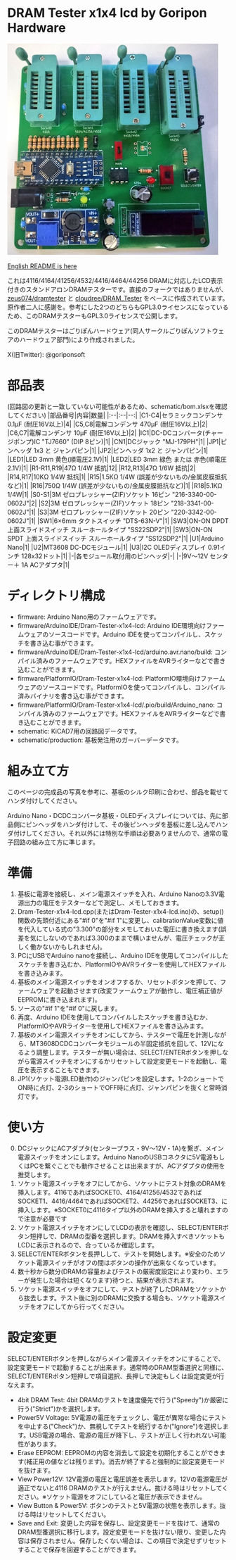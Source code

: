 # DRAM Tester x1x4 lcd by Goripon Hardware
![](front.jpg)

[English README is here](https://github.com/goriponsoft/Dram-Tester-x1x4-lcd/blob/main/README.md)

これは4116/4164/41256/4532/4416/4464/44256 DRAMに対応したLCD表示付きのスタンドアロンDRAMテスターです。直接のフォークではありませんが、[zeus074/dramtester](https://github.com/zeus074/dramtester) と [cloudree/DRAM_Tester](https://github.com/cloudree/DRAM_Tester) をベースに作成されています。原作者二人に感謝を。参考にした2つのどちらもGPL3.0ライセンスになっているため、このDRAMテスターもGPL3.0ライセンスで公開します。

このDRAMテスターはごりぽんハードウェア(同人サークルごりぽんソフトウェアのハードウェア部門)により作成されました。

X(旧Twitter): @goriponsoft


# 部品表
(回路図の更新と一致していない可能性があるため、schematic/bom.xlsxを確認してください)
|部品番号|内容|数量|
|:--|:--|--:|
|C1-C4|セラミックコンデンサ 0.1μF (耐圧16V以上)|4|
|C5,C8|電解コンデンサ 470μF (耐圧16V以上)|2|
|C6,C7|電解コンデンサ 10μF (耐圧16V以上)|2|
|IC1|DC-DCコンバータ(チャージポンプ)IC "TJ7660" (DIP 8ピン)|1|
|CN1|DCジャック "MJ-179PH"|1|
|JP1|ピンヘッダ 1x3 と ジャンパピン|1|
|JP2|ピンヘッダ 1x2 と ジャンパピン|1|
|LED1|LED 3mm 黄色(順電圧2.1V)|1|
|LED2|LED 3mm 緑色 または 赤色(順電圧2.1V)|1|
|R1-R11,R19|47Ω 1/4W 抵抗|12|
|R12,R13|47Ω 1/6W 抵抗|2|
|R14,R17|10KΩ 1/4W 抵抗|1|
|R15|1.5KΩ 1/4W (誤差が少ないもの/金属皮膜抵抗など)|1|
|R16|750Ω 1/4W (誤差が少ないもの/金属皮膜抵抗など)|1|
|R18|5.1KΩ 1/4W|1|
|S0-S1|3M ゼロプレッシャー(ZIF)ソケット 16ピン "216-3340-00-0602J"|2|
|S2|3M ゼロプレッシャー(ZIF)ソケット 18ピン "218-3341-00-0602J"|1|
|S3|3M ゼロプレッシャー(ZIF)ソケット 20ピン "220-3342-00-0602J"|1|
|SW1|6×6mm タクトスイッチ "DTS-63N-V"|1|
|SW3|ON-ON DPDT 上面スライドスイッチ スルーホールタイプ "SS22SDP2"|1|
|SW3|ON-ON SPDT 上面スライドスイッチ スルーホールタイプ "SS12SDP2"|1|
|U1|Arduino Nano|1|
|U2|MT3608 DC-DCモジュール|1|
|U3|I2C OLEDディスプレイ 0.91インチ 128x32ドット|1|
|-|各モジュール取付用のピンヘッダ|-|
|-|9V～12V センター＋ 1A ACアダプタ|1|


# ディレクトリ構成
- firmware: Arduino Nano用のファームウェアです。
- firmware/ArduinoIDE/Dram-Tester-x1x4-lcd: Arduino IDE環境向けファームウェアのソースコードです。Arduino IDEを使ってコンパイルし、スケッチを書き込む事ができます。
- firmware/ArduinoIDE/Dram-Tester-x1x4-lcd/arduino.avr.nano/build: コンパイル済みのファームウェアです。HEXファイルをAVRライターなどで書き込むことができます。
- firmware/PlatformIO/Dram-Tester-x1x4-lcd: PlatformIO環境向けファームウェアのソースコードです。PlatformIOを使ってコンパイルし、コンパイル済みバイナリを書き込む事ができます。
- firmware/PlatformIO/Dram-Tester-x1x4-lcd/.pio/build/Arduino_nano: コンパイル済みのファームウェアです。HEXファイルをAVRライターなどで書き込むことができます。
- schematic: KiCAD7用の回路図データです。
- schematic/production: 基板発注用のガーバーデータです。


# 組み立て方
このページの完成品の写真を参考に、基板のシルク印刷に合わせ、部品を載せてハンダ付けしてください。

Arduino Nano・DCDCコンバータ基板・OLEDディスプレイについては、先に部品側にピンヘッダをハンダ付けして、その後ピンヘッダを基板に差し込んでハンダ付けしてください。それ以外には特別な手順は必要ありませんので、通常の電子回路の組み立て方に準じます。

# 準備
1. 基板に電源を接続し、メイン電源スイッチを入れ、Arduino Nanoの3.3V電源出力の電圧をテスターなどで測定し、メモしておきます。
2. Dram-Tester-x1x4-lcd.cpp(またはDram-Tester-x1x4-lcd.ino)の、setup()関数の先頭付近にある"#if 0"を"#if 1"に変更し、calibrationValue変数に値を代入している式の"3.300"の部分をメモしておいた電圧に書き換えます(誤差を気にしないのであれば3.300のままで構いませんが、電圧チェックが正しく働かないかもしれません)。
3. PCにUSBでArduino nanoを接続し、Arduino IDEを使用してコンパイルしたスケッチを書き込むか、PlatformIOやAVRライターを使用してHEXファイルを書き込みます。
4. 基板のメイン電源スイッチをオンオフするか、リセットボタンを押して、ファームウェアを起動させます(改変ファームウェアが動作し、電圧補正値がEEPROMに書き込まれます)。
5. ソースの"#if 1"を"#if 0"に戻します。
6. 再度、Arduino IDEを使用してコンパイルしたスケッチを書き込むか、PlatformIOやAVRライターを使用してHEXファイルを書き込みます。
7. 基板のメイン電源スイッチをオンにしてから、テスターで電圧を計測しながら、MT3608DCDCコンバータモジュールの半固定抵抗を回して、12Vになるよう調整します。テスターが無い場合は、SELECT/ENTERボタンを押しながら電源スイッチをオンにするかリセットして設定変更モードを起動し、電圧を表示することもできます。
8. JP1(ソケット電源LED動作)のジャンパピンを設定します。1-2のショートでON時に点灯、2-3のショートでOFF時に点灯、ジャンパピンを抜くと常時消灯です。

# 使い方
0. DCジャックにACアダプタ(センタープラス・9V～12V・1A)を繋ぎ、メイン電源スイッチをオンにします。Arduino NanoのUSBコネクタに5V電源もしくはPCを繋ぐことでも動作させることは出来ますが、ACアダプタの使用を推奨します。
1. ソケット電源スイッチをオフにしてから、ソケットにテスト対象のDRAMを挿入します。4116であればSOCKET0、4164/41256/4532であればSOCKET1、4416/4464であればSOCKET2、44256であればSOCKET3、に挿入します。※SOCKET0に4116タイプ以外のDRAMを挿入すると壊れますので注意が必要です
2. ソケット電源スイッチをオンにしてLCDの表示を確認し、SELECT/ENTERボタン短押しで、DRAMの型番を選択します。DRAMを挿入すべきソケットもLCDに表示されるので、合っているか確認します。
3. SELECT/ENTERボタンを長押しして、テストを開始します。※安全のためソケット電源スイッチがオフの間はボタンの操作が出来なくなっています。
4. 数十秒から数分(DRAMの容量およびテストの厳密度設定により変わり、エラーが発生した場合は短くなります)待つと、結果が表示されます。
5. ソケット電源スイッチをオフにして、テストが終了したDRAMをソケットから抜去します。テスト後に別のDRAMに交換する場合も、ソケット電源スイッチをオフにしてから行ってください。


# 設定変更
SELECT/ENTERボタンを押しながらメイン電源スイッチをオンにすることで、設定変更モードで起動することが出来ます。通常時のDRAM型番選択と同様に、SELECT/ENTERボタン短押しで項目選択、長押しで決定もしくは設定変更が行なえます。

- 4bit DRAM Test: 4bit DRAMのテストを速度優先で行う("Speedy")か厳密に行う("Strict")かを選択します。
- Power5V Voltage: 5V電源の電圧をチェックし、電圧が異常な場合にテストを中止する("Check")か、無視してテストを続行するか("Ignore")を選択します。USB電源の場合、電源の電圧が降下し、テストが正しく行われない可能性があります。
- Erase EEPROM: EEPROMの内容を消去して設定を初期化することができます(補正用の値などは残ります)。消去が終了すると強制的に設定変更モードを抜けます。
- View Power12V: 12V電源の電圧と電圧誤差を表示します。12Vの電源電圧が適正でないと4116 DRAMのテストが行えません。抜ける時はリセットしてください。※ソケット電源をオフにしていると電圧が表示できません。
- View Button & Power5V: ボタンのテストと5V電源の状態を表示します。抜ける時はリセットしてください。
- Save and Exit: 変更した内容を保存し、設定変更モードを抜けて、通常のDRAM型番選択に移行します。設定変更モードを抜けない限り、変更した内容は保存されません。保存したくない場合は、この項目で決定せずリセットすることで保存を回避することができます。
